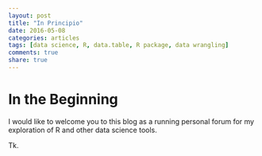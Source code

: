 ```yaml
---
layout: post
title: "In Principio"
date: 2016-05-08
categories: articles
tags: [data science, R, data.table, R package, data wrangling]
comments: true
share: true
---
```

  

# In the Beginning 

I would like to welcome you to this blog as a running personal forum for my exploration of R and other data science tools.  

Tk.
